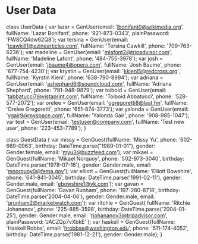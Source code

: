 # User Data

class UserData {
  var lazar = GenUser(email: 'lbonifant0@wikimedia.org', fullName: 'Lazar Bonifant', phone: '921-873-0343', plainPassword: 'FW8CQ4dw62Q8');
  var tersina = GenUser(email: 'tcawkill1@ezinearticles.com', fullName: 'Tersina Cawkill', phone: '709-763-6236');
  var madeline = GenUser(email: 'mlafont2@tripadvisor.com', fullName: 'Madeline Lafont', phone: '484-755-3978');
  var josh = GenUser(email: 'jbaume4@opera.com', fullName: 'Josh Baume', phone: '677-754-4230');
  var krystin = GenUser(email: 'kkienl5@redcross.org', fullName: 'Kyrstin Kienl', phone: '638-790-8994');
  var adriana = GenUser(email: 'ashephard6@soundcloud.com', fullName: 'Adriana Shephard', phone: '791-948-9879');
  var toiboid = GenUser(email: 'tabbatucci7@vistaprint.com', fullName: 'Toiboid Abbatucci', phone: '528-577-2072');
  var orelee = GenUser(email: 'ogregoretti8@last.fm', fullName: 'Orelee Gregoretti', phone: '651-874-3773');
  var yalonda = GenUser(email: 'ygair9@myspace.com', fullName: 'Yalonda Gair', phone: '908-985-1047');
  var test = GenUser(email: 'testuser@company.com', fullName: 'Test new user', phone: '223-453-7789');
}

class GuestData {
  var missy = GenGuest(fullName: 'Missy Yu', phone: '602-669-0963', birthday: DateTime.parse("1989-01-01"), gender: Gender.female, email: 'myu3@buzzfeed.com');
  var mikael = GenGuest(fullName: 'Mikael Norquoy', phone: '502-973-3040', birthday: DateTime.parse('1978-07-16'), gender: Gender.male, email: 'mnorquoy0@fema.gov');
  var elliott = GenGuest(fullName: 'Elliott Bowshire', phone: '641-841-3045', birthday: DateTime.parse('1991-02-11'), gender: Gender.male, email: 'ebowshire1@vk.com');
  var gavan = GenGuest(fullName: 'Gavan Runham', phone: '197-280-8718', birthday: DateTime.parse('2004-04-06'), gender: Gender.male, email: 'grunham2@marketwatch.com');
  var ritchie = GenGuest(
    fullName: 'Ritchie Johananov',
    phone: '225-885-3598',
    birthday: DateTime.parse('2004-01-25'),
    gender: Gender.male,
    email: 'rjohananov3@tripadvisor.com',
    plainPassword: 'JACZQp7vXbkE'
  );
  var haskell = GenGuest(fullName: 'Haskell Robbs', email: 'hrobbse@washington.edu', phone: '511-174-4052', birthday: DateTime.parse('1981-12-21'), gender: Gender.male);
}
